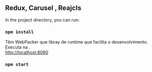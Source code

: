 

## Redux, Carusel , ReajcIs

In the project directory, you can run:

### `npm install`
Têm WebPacker que libray de runtime que facilita o desenvolvimento.
Executa na .<br>
 [http://localhost:8080](http://localhost:8080)


### `npm start`


